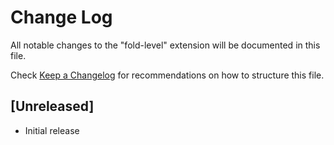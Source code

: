 # Change Log

All notable changes to the "fold-level" extension will be documented in this file.

Check [Keep a Changelog](http://keepachangelog.com/) for recommendations on how to structure this file.

## [Unreleased]

- Initial release